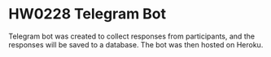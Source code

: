 # HW0228 Telegram Bot
Telegram bot was created to collect responses from participants, and the responses will be saved to a database. 
The bot was then hosted on Heroku. 
